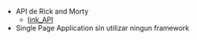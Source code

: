 * API de Rick and Morty
  - [link_API](https://rickandmortyapi.com/)
* Single Page Application sin utilizar ningun framework
